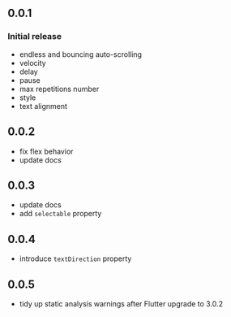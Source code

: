 ## 0.0.1

### Initial release
* endless and bouncing auto-scrolling
* velocity
* delay
* pause
* max repetitions number
* style
* text alignment

## 0.0.2
* fix flex behavior
* update docs

## 0.0.3
* update docs
* add `selectable` property

## 0.0.4
* introduce `textDirection` property

## 0.0.5
* tidy up static analysis warnings after Flutter upgrade to 3.0.2


